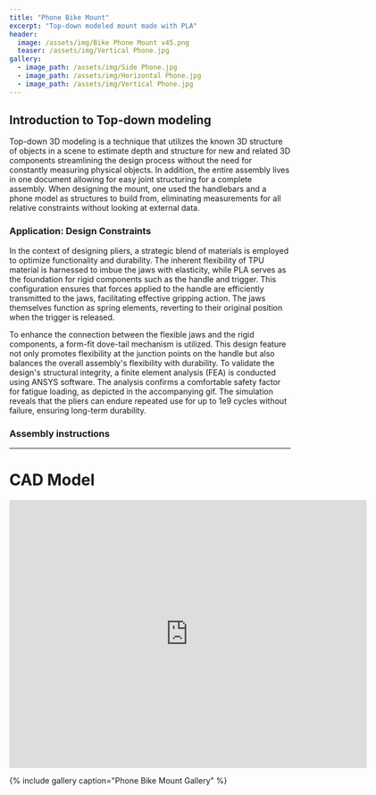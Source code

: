 ```yaml
---
title: "Phone Bike Mount"
excerpt: "Top-down modeled mount made with PLA"
header:
  image: /assets/img/Bike Phone Mount v45.png
  teaser: /assets/img/Vertical Phone.jpg
gallery:
  - image_path: /assets/img/Side Phone.jpg
  - image_path: /assets/img/Horizontal Phone.jpg
  - image_path: /assets/img/Vertical Phone.jpg
---
```


## Introduction to Top-down modeling

Top-down 3D modeling is a technique that utilizes the known 3D structure of objects in a scene to estimate depth and structure for new and related 3D components streamlining the design process without the need for constantly measuring physical objects. In addition, the entire assembly lives in one document allowing for easy joint structuring for a complete assembly. When designing the mount, one used the handlebars and a phone model as structures to build from, eliminating measurements for all relative constraints without looking at external data.


### Application: Design Constraints

In the context of designing pliers, a strategic blend of materials is employed to optimize functionality and durability. The inherent flexibility of TPU material is harnessed to imbue the jaws with elasticity, while PLA serves as the foundation for rigid components such as the handle and trigger. This configuration ensures that forces applied to the handle are efficiently transmitted to the jaws, facilitating effective gripping action. The jaws themselves function as spring elements, reverting to their original position when the trigger is released.

To enhance the connection between the flexible jaws and the rigid components, a form-fit dove-tail mechanism is utilized. This design feature not only promotes flexibility at the junction points on the handle but also balances the overall assembly's flexibility with durability. To validate the design's structural integrity, a finite element analysis (FEA) is conducted using ANSYS software. The analysis confirms a comfortable safety factor for fatigue loading, as depicted in the accompanying gif. The simulation reveals that the pliers can endure repeated use for up to 1e9 cycles without failure, ensuring long-term durability.

### Assembly instructions


---

# CAD Model
<iframe src="https://vanderbilt643.autodesk360.com/shares/public/SH512d4QTec90decfa6ead3830d86d8c2851?mode=embed" width="640" height="480" allowfullscreen="true" webkitallowfullscreen="true" mozallowfullscreen="true"  frameborder="0"></iframe>

{% include gallery caption="Phone Bike Mount Gallery" %}
